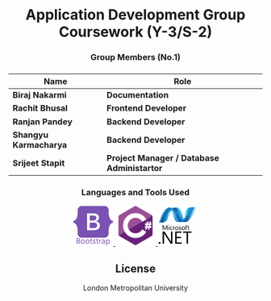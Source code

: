<h1 align="center">Application Development Group Coursework (Y-3/S-2)</h1>
<h3 align="center"> Group Members (No.1)<h3>
<div align="center">
   
| Name | Role |
| ------ | ------ |
| Biraj Nakarmi| Documentation |
| Rachit Bhusal | Frontend Developer |
| Ranjan Pandey | Backend Developer |
| Shangyu Karmacharya | Backend Developer |
| Srijeet Stapit | Project Manager / Database Administartor |
   
</div>

<h3 align="center">Languages and Tools Used</h3>
<p align="center"> <a href="https://getbootstrap.com" target="_blank" rel="noreferrer"> <img src="https://raw.githubusercontent.com/devicons/devicon/master/icons/bootstrap/bootstrap-plain-wordmark.svg" alt="bootstrap" width="80" height="80"/> </a> <a href="https://www.w3schools.com/cs/" target="_blank" rel="noreferrer"> <img src="https://raw.githubusercontent.com/devicons/devicon/master/icons/csharp/csharp-original.svg" alt="csharp" width="80" height="80"/> </a> <a href="https://dotnet.microsoft.com/" target="_blank" rel="noreferrer"> <img src="https://raw.githubusercontent.com/devicons/devicon/master/icons/dot-net/dot-net-original-wordmark.svg" alt="dotnet" width="80" height="80"/> </a> </p>

<div align="center">
  
## License

London Metropolitan University

<div/>
